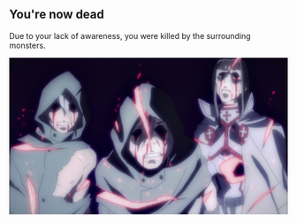## You're now dead

Due to your lack of awareness, you were killed by the surrounding monsters.       

![](../images/range-death.png)